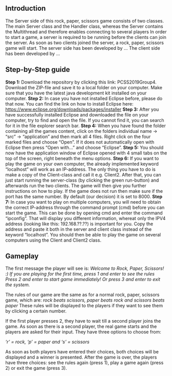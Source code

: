## Introduction

The Server side of this rock, paper, scissors game consists of two classes. The main Server class and the Handler class, whereas the Server contains the Multithread and therefore enables connecting to several players
In order to start a game, a server is required to be running before the clients can join the server. As soon as two clients joined the server, a rock, paper, scissors game will start.
The server side has been developed by ...
The client side has been developed by ...

## Step-by-Step guide 

**Step 1:** Download the repository by clicking this link: PCSS2019Group4. Download the ZIP-file and save it to a local folder on your computer. Make sure that you have the latest java development kit installed on your computer.
**Step 2:** In case you have not installed Eclipse before, please do that now. You can find the link on how to install Eclipse here: https://www.eclipse.org/downloads/packages/installer
**Step 3:** After you have successfully installed Eclipse and downloaded the file on your computer, try to find and open the file. If you cannot find it, you can search for it in the file explorer search bar. 
**Step 4:** When you have found the folder containing all the games content, click on the folders individual name → “src” → “application” and then mark all 4 files. Right click on the four marked files and choose “Open”. If it does not automatically open with Eclipse then press “Open with…” and choose “Eclipse”. 
**Step 5:** You should now have the application window of Eclipse opened with 4 small tabs on the top of the screen, right beneath the menu options. 
**Step 6:** If you want to play the game on your own computer, the already implemented keyword “localhost” will work as an IP-address. The only thing you have to do is make a copy of the Client-class and call it e.g. Client2. After that, you can just start running the server-class (by clicking the green run-button) and afterwards run the two clients. The game will then give you further instructions on how to play. If the game does not run then make sure if the port has the same number. By default (our decision) it is set to 8000.
**Step 7:** In case you want to play on multiple computers, you will need to obtain the correct IP-address through the command prompt (cmd) before you can start the game. This can be done by opening cmd and enter the command “ipconfig”. That will display you different information, whereat only the IPV4 address (looking like this: 192.168.??.??) is important for you. Copy the address and paste it both in the server and client class instead of the keyword “localhost”. You should then be able to play the game on several computers using the Client and Client2 class.

## Gameplay
The first message the player will see is:
*Welcome to Rock, Paper, Scissors! :)*
*If you are playing for the first time, press 1 and enter to see the rules*
*Press 2 and enter to start game immediately!*
*Or press 3 and enter to exit the system.*
 
The rules of our game are the same as for a normal rock, paper, scissors game, which are: 
*rock beats scissors, paper beats rock and scissors beats paper*
These rules will be displayed to the players if they want to see them by clicking a certain number.

If the first player presses 2, they have to wait till a second player joins the game. As soon as there is a second player, the real game starts and the players are asked for their input. They have three options to choose from:

*‘r’ = rock, ‘p’ = paper and ‘s’ = scissors*

As soon as both players have entered their choices, both choices will be displayed and a winner is presented. After the game is over, the players have three choices: see the rules again (press 1), play a game again (press 2) or exit the game (press 3).
